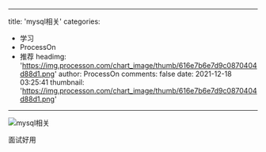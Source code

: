 
---
title: 'mysql相关'
categories: 
 - 学习
 - ProcessOn
 - 推荐
headimg: 'https://img.processon.com/chart_image/thumb/616e7b6e7d9c0870404d88d1.png'
author: ProcessOn
comments: false
date: 2021-12-18 03:25:41
thumbnail: 'https://img.processon.com/chart_image/thumb/616e7b6e7d9c0870404d88d1.png'
---

<div>   
<img class="thumb" alt="mysql相关" src="https://img.processon.com/chart_image/thumb/616e7b6e7d9c0870404d88d1.png" referrerpolicy="no-referrer">
<p>面试好用</p>  
</div>
            